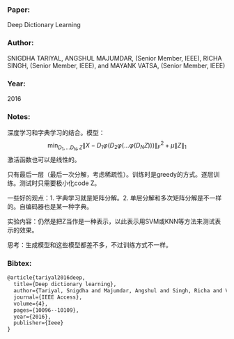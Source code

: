 ### Paper:

Deep Dictionary Learning

### Author:

SNIGDHA TARIYAL, ANGSHUL MAJUMDAR, (Senior Member, IEEE), RICHA SINGH, (Senior Member, IEEE), and MAYANK VATSA, (Senior Member, IEEE)

### Year:

2016

### Notes:

深度学习和字典学习的结合。模型：
$$
\min _{D_{1}, \ldots D_{N}, Z}\left\|X-D_{1} \varphi\left(D_{2} \varphi\left(\ldots \varphi\left(D_{N} Z\right)\right)\right)\right\|_{F}^{2}+\mu\|Z\|_{1}
$$
激活函数也可以是线性的。

只有最后一层（最后一次分解，考虑稀疏性）。训练时是greedy的方式。逐层训练。测试时只需要极小化code Z。

一些好的观点：1. 字典学习就是矩阵分解。2. 单层分解和多次矩阵分解是不一样的。自编码器也是某一种字典。

实验内容：仍然是把Z当作是一种表示，以此表示用SVM或KNN等方法来测试表示的效果。

思考：生成模型和这些模型都差不多，不过训练方式不一样。

### Bibtex:

```latex
@article{tariyal2016deep,
  title={Deep dictionary learning},
  author={Tariyal, Snigdha and Majumdar, Angshul and Singh, Richa and Vatsa, Mayank},
  journal={IEEE Access},
  volume={4},
  pages={10096--10109},
  year={2016},
  publisher={Ieee}
}
```

